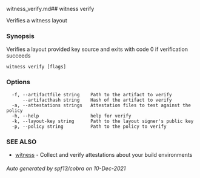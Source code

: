 witness_verify.md## witness verify

Verifies a witness layout

### Synopsis

Verifies a layout provided key source and exits with code 0 if verification succeeds

```
witness verify [flags]
```

### Options

```
  -f, --artifactfile string    Path to the artifact to verify
      --artifacthash string    Hash of the artifact to verify
  -a, --attestations strings   Attestation files to test against the policy
  -h, --help                   help for verify
  -k, --layout-key string      Path to the layout signer's public key
  -p, --policy string          Path to the policy to verify
```

### SEE ALSO

* [witness](witness.md)	 - Collect and verify attestations about your build environments

###### Auto generated by spf13/cobra on 10-Dec-2021
